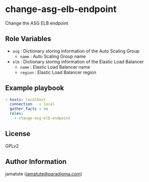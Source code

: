 # change-asg-elb-endpoint

Change the ASG ELB endpoint

## Role Variables

* `asg`      : Dictionary storing information of the Auto Scaling Group
  * `name`   : Auto Scaling Group name
* `elb`      : Dictionary storing information of the Elastic Load Balancer
  * `name`   : Elastic Load Balancer name
  * `region` : Elastic Load Balancer region

## Example playbook

```yaml
- hosts: localhost
  connection   : local
  gather_facts : no
  roles:
    - change-asg-elb-endpoint
```

## License

GPLv2

## Author Information
jamatute (jamatute@paradigma.com)

